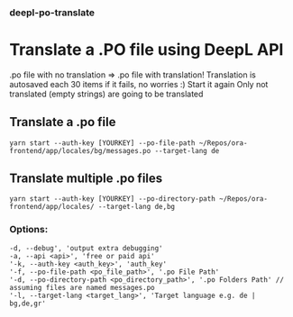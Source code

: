 ### deepl-po-translate

# Translate a .PO file using DeepL API
.po file with no translation => .po file with translation!
Translation is autosaved each 30 items if it fails, no worries :) Start it again
Only not translated (empty strings) are going to be translated

## Translate a .po file
```
yarn start --auth-key [YOURKEY] --po-file-path ~/Repos/ora-frontend/app/locales/bg/messages.po --target-lang de
```

## Translate multiple .po files
```
yarn start --auth-key [YOURKEY] --po-directory-path ~/Repos/ora-frontend/app/locales/ --target-lang de,bg
```

### Options:
```
-d, --debug', 'output extra debugging'
-a, --api <api>', 'free or paid api'
'-k, --auth-key <auth_key>', 'auth_key'
'-f, --po-file-path <po_file_path>', '.po File Path'
'-d, --po-directory-path <po_directory_path>', '.po Folders Path' // assuming files are named messages.po
'-l, --target-lang <target_lang>', 'Target language e.g. de | bg,de,gr'
```